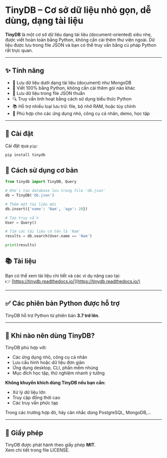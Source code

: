 # TinyDB – Cơ sở dữ liệu nhỏ gọn, dễ dùng, dạng tài liệu

**TinyDB** là một cơ sở dữ liệu dạng tài liệu (document-oriented) siêu nhẹ, được viết hoàn toàn bằng Python, không cần cài thêm thư viện ngoài. Dữ liệu được lưu trong file JSON và bạn có thể truy vấn bằng cú pháp Python rất trực quan.

---

## ✨ Tính năng

- 📝 Lưu dữ liệu dưới dạng tài liệu (document) như MongoDB
- 🧩 Viết 100% bằng Python, không cần cài thêm gói nào khác
- 💾 Lưu dữ liệu trong file JSON thuần
- 🔍 Truy vấn linh hoạt bằng cách sử dụng biểu thức Python
- 📚 Hỗ trợ nhiều loại lưu trữ: file, bộ nhớ RAM, hoặc tùy chỉnh
- 🧪 Phù hợp cho các ứng dụng nhỏ, công cụ cá nhân, demo, học tập

---

## 🚀 Cài đặt

Cài đặt qua `pip`:

```bash
pip install tinydb
```
## 🧪 Cách sử dụng cơ bản

```python
from tinydb import TinyDB, Query

# Khởi tạo database lưu trong file 'db.json'
db = TinyDB('db.json')

# Thêm một tài liệu mới
db.insert({'name': 'Nam', 'age': 20})

# Tạo truy vấn
User = Query()

# Tìm các tài liệu có tên là 'Nam'
results = db.search(User.name == 'Nam')

print(results)
```
## 📚 Tài liệu

Bạn có thể xem tài liệu chi tiết và các ví dụ nâng cao tại:  
👉 [https://tinydb.readthedocs.io/](https://tinydb.readthedocs.io/)

---

## ✅ Các phiên bản Python được hỗ trợ

TinyDB hỗ trợ Python từ phiên bản **3.7 trở lên**.

---

## 📌 Khi nào nên dùng TinyDB?

TinyDB phù hợp với:

- Các ứng dụng nhỏ, công cụ cá nhân  
- Lưu cấu hình hoặc dữ liệu đơn giản  
- Ứng dụng desktop, CLI, phần mềm nhúng  
- Mục đích học tập, thử nghiệm nhanh ý tưởng  

**Không khuyến khích dùng TinyDB nếu bạn cần:**

- Xử lý dữ liệu lớn  
- Truy cập đồng thời cao  
- Các truy vấn phức tạp  

Trong các trường hợp đó, hãy cân nhắc dùng PostgreSQL, MongoDB,...

---

## 📄 Giấy phép

TinyDB được phát hành theo giấy phép **MIT**.  
Xem chi tiết trong file LICENSE.



